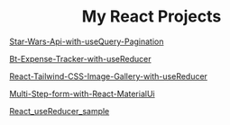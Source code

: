 <div align="center"><h1>My React Projects</h1></div>

<a href="https://github.com/murderuo/0-Star-Wars-Api-with-useQuery-Pagination">Star-Wars-Api-with-useQuery-Pagination</a>


<a href="https://github.com/murderuo/1-Bt-Expense-Tracker-with-useReducer">Bt-Expense-Tracker-with-useReducer</a>


<a href="https://github.com/murderuo/2-React-Tailwind-CSS-Image-Gallery-with-useReducer">React-Tailwind-CSS-Image-Gallery-with-useReducer</a>


<a href="https://github.com/murderuo/3-Multi-Step-form-with-React-MaterialUi">Multi-Step-form-with-React-MaterialUi</a>


<a href="https://github.com/murderuo/React_useReducer_sample">React_useReducer_sample</a>





